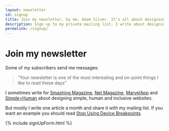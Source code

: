 ```yaml
---
layout: newsletter
id: signup
title: Join my newsletter, by me, Adam Silver. It's all about designing simple, human and inclusive websites.
description: Sign up to my private mailing list. I write about designing simple, human and inclusive websites. I'll send you one article a month before anyone else.
permalink: /signup/
---
```


# Join my newsletter

Some of my subscribers send me messages:

> “Your newsletter is one of the most interesting and on-point things I like to read these days”

I sometimes write for [Smashing Magazine](https://www.smashingmagazine.com/author/adamsilver/), [Net Magazine](http://www.creativebloq.com/net-magazine), [MarvelApp](https://blog.marvelapp.com/author/adam-silver/) and  [Simple=Human](http://medium.com/simple-human) about designing simple, human and inclusive websites.

But mostly I write one article a month and share it with my mailing list. If you want an example you should read [Stop Using Device Breakpoints](/articles/stop-using-device-breakpoints/).

{% include signUpForm.html %}

